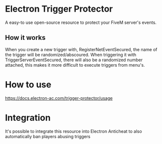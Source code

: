 # Electron Trigger Protector

A easy-to use open-source resource to protect your FiveM server's events.

## How it works

When you create a new trigger with, RegisterNetEventSecured, the name of the trigger will be randomized/abscoured.
When triggering it with TriggerServerEventSecured, there will also be a randomized number attached, this makes it more difficult to execute triggers from menu's.

# How to use

https://docs.electron-ac.com/trigger-protector/usage

# Integration

It's possible to integrate this resource into Electron Anticheat to also automatically ban players abusing triggers
